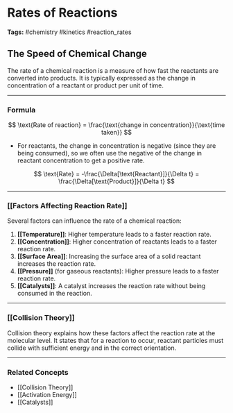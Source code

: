 # Rates of Reactions

**Tags:** #chemistry #kinetics #reaction_rates

## The Speed of Chemical Change

The rate of a chemical reaction is a measure of how fast the reactants are converted into products. It is typically expressed as the change in concentration of a reactant or product per unit of time.

---

### Formula

$$ \text{Rate of reaction} = \frac{\text{change in concentration}}{\text{time taken}} $$

- For reactants, the change in concentration is negative (since they are being consumed), so we often use the negative of the change in reactant concentration to get a positive rate.

$$ \text{Rate} = -\frac{\Delta[\text{Reactant}]}{\Delta t} = \frac{\Delta[\text{Product}]}{\Delta t} $$

---

### [[Factors Affecting Reaction Rate]]

Several factors can influence the rate of a chemical reaction:

1.  **[[Temperature]]**: Higher temperature leads to a faster reaction rate.
2.  **[[Concentration]]**: Higher concentration of reactants leads to a faster reaction rate.
3.  **[[Surface Area]]**: Increasing the surface area of a solid reactant increases the reaction rate.
4.  **[[Pressure]]** (for gaseous reactants): Higher pressure leads to a faster reaction rate.
5.  **[[Catalysts]]**: A catalyst increases the reaction rate without being consumed in the reaction.

---

### [[Collision Theory]]

Collision theory explains how these factors affect the reaction rate at the molecular level. It states that for a reaction to occur, reactant particles must collide with sufficient energy and in the correct orientation.

---

### Related Concepts

- [[Collision Theory]]
- [[Activation Energy]]
- [[Catalysts]]
